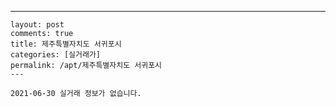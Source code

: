 ---
    layout: post
    comments: true
    title: 제주특별자치도 서귀포시
    categories: [실거래가]
    permalink: /apt/제주특별자치도 서귀포시
    ---

    2021-06-30 실거래 정보가 없습니다.

    